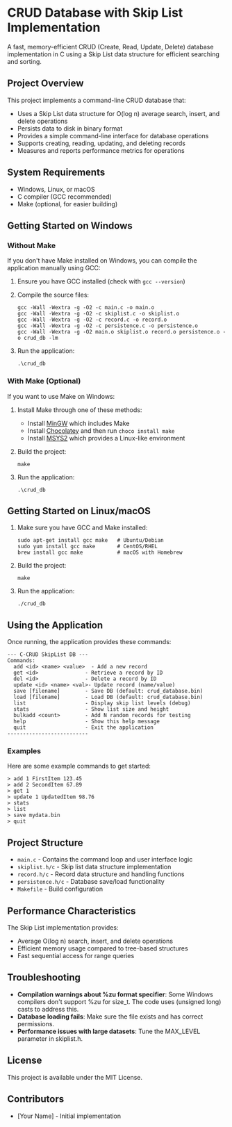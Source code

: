 # CRUD Database with Skip List Implementation

A fast, memory-efficient CRUD (Create, Read, Update, Delete) database implementation in C using a Skip List data structure for efficient searching and sorting.

## Project Overview

This project implements a command-line CRUD database that:

- Uses a Skip List data structure for O(log n) average search, insert, and delete operations
- Persists data to disk in binary format
- Provides a simple command-line interface for database operations
- Supports creating, reading, updating, and deleting records
- Measures and reports performance metrics for operations

## System Requirements

- Windows, Linux, or macOS
- C compiler (GCC recommended)
- Make (optional, for easier building)

## Getting Started on Windows

### Without Make

If you don't have Make installed on Windows, you can compile the application manually using GCC:

1. Ensure you have GCC installed (check with `gcc --version`)

2. Compile the source files:
   ```
   gcc -Wall -Wextra -g -O2 -c main.c -o main.o
   gcc -Wall -Wextra -g -O2 -c skiplist.c -o skiplist.o
   gcc -Wall -Wextra -g -O2 -c record.c -o record.o
   gcc -Wall -Wextra -g -O2 -c persistence.c -o persistence.o
   gcc -Wall -Wextra -g -O2 main.o skiplist.o record.o persistence.o -o crud_db -lm
   ```

3. Run the application:
   ```
   .\crud_db
   ```

### With Make (Optional)

If you want to use Make on Windows:

1. Install Make through one of these methods:
   - Install [MinGW](https://www.mingw-w64.org/downloads/) which includes Make
   - Install [Chocolatey](https://chocolatey.org/install) and then run `choco install make`
   - Install [MSYS2](https://www.msys2.org/) which provides a Linux-like environment

2. Build the project:
   ```
   make
   ```

3. Run the application:
   ```
   .\crud_db
   ```

## Getting Started on Linux/macOS

1. Make sure you have GCC and Make installed:
   ```
   sudo apt-get install gcc make   # Ubuntu/Debian
   sudo yum install gcc make       # CentOS/RHEL
   brew install gcc make           # macOS with Homebrew
   ```

2. Build the project:
   ```
   make
   ```

3. Run the application:
   ```
   ./crud_db
   ```

## Using the Application

Once running, the application provides these commands:

```
--- C-CRUD SkipList DB ---
Commands:
  add <id> <name> <value>  - Add a new record
  get <id>               - Retrieve a record by ID
  del <id>               - Delete a record by ID
  update <id> <name> <val>- Update record (name/value)
  save [filename]        - Save DB (default: crud_database.bin)
  load [filename]        - Load DB (default: crud_database.bin)
  list                   - Display skip list levels (debug)
  stats                  - Show list size and height
  bulkadd <count>        - Add N random records for testing
  help                   - Show this help message
  quit                   - Exit the application
--------------------------
```

### Examples

Here are some example commands to get started:

```
> add 1 FirstItem 123.45
> add 2 SecondItem 67.89
> get 1
> update 1 UpdatedItem 98.76
> stats
> list
> save mydata.bin
> quit
```

## Project Structure

- `main.c` - Contains the command loop and user interface logic
- `skiplist.h/c` - Skip list data structure implementation
- `record.h/c` - Record data structure and handling functions
- `persistence.h/c` - Database save/load functionality
- `Makefile` - Build configuration

## Performance Characteristics

The Skip List implementation provides:
- Average O(log n) search, insert, and delete operations
- Efficient memory usage compared to tree-based structures
- Fast sequential access for range queries

## Troubleshooting

- **Compilation warnings about %zu format specifier**: Some Windows compilers don't support %zu for size_t. The code uses (unsigned long) casts to address this.
- **Database loading fails**: Make sure the file exists and has correct permissions.
- **Performance issues with large datasets**: Tune the MAX_LEVEL parameter in skiplist.h.

## License

This project is available under the MIT License.

## Contributors

- [Your Name] - Initial implementation